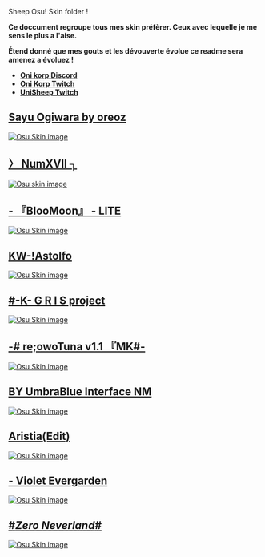Sheep Osu! Skin folder ! 

**Ce doccument regroupe tous mes skin préfèrer. Ceux avec lequelle je me sens le plus a l'aise.**

**Étend donné que mes gouts et les dévouverte évolue ce readme sera amenez a évoluez !**


* [**Oni korp Discord**](https://discord.gg/4QqVaTfXy2)
* [**Oni Korp Twitch**](https://https://www.twitch.tv/oni_korp)
* [**UniSheep Twitch**](https://www.twitch.tv/el_sheepinator)


## [Sayu Ogiwara by oreoz](https://drive.google.com/file/d/1sA16Zf5i3aOcjlg2RYjZiCgkv1SLg7i_/view?usp=sharing)
[![Osu Skin image](https://i.imgur.com/j02e3XM.jpeg)](https://drive.google.com/file/d/1sA16Zf5i3aOcjlg2RYjZiCgkv1SLg7i_/view?usp=sharing)

## [〉 NumXVII ┐](https://drive.google.com/file/d/1J7Tm-0BzTTzNAPSHt7-fCbLueTayt5AM/view?usp=sharing)
[![Osu skin image](https://i.imgur.com/YeURG8C.png)](https://drive.google.com/file/d/1J7Tm-0BzTTzNAPSHt7-fCbLueTayt5AM/view?usp=sharing)

## [- 『BlooMoon』 - LITE](https://drive.google.com/file/d/1vUdkgmWMBzQ2mnYdio-D_AaA1s9urJOS/view?usp=sharing)
[![Osu Skin image](https://imgur.com/a/GuJ63Ok)](https://drive.google.com/file/d/1vUdkgmWMBzQ2mnYdio-D_AaA1s9urJOS/view?usp=sharing)

## [KW-!Astolfo](https://drive.google.com/file/d/1K3nFSc2M99U4a-ScSWY5v8n6l0huKJ3q/view?usp=sharing)
[![Osu Skin image](https://i.imgur.com/dBQq6YB.png)](https://drive.google.com/file/d/1K3nFSc2M99U4a-ScSWY5v8n6l0huKJ3q/view?usp=sharing)

## [#-K- G R I S project](https://drive.google.com/file/d/1HNK09kGSrSBHBEFQ8D2fWHfks0_2Gj1e/view?usp=sharing)
[![Osu Skin image](https://i.imgur.com/iNoM1sJ.png)](https://drive.google.com/file/d/1HNK09kGSrSBHBEFQ8D2fWHfks0_2Gj1e/view?usp=sharing)

## [-# re;owoTuna v1.1 『MK#-](https://drive.google.com/file/d/1Em_f7cePnrnzZZ2nBJuVliaZ3dsNO3eW/view?usp=sharing)
[![Osu Skin image](https://i.imgur.com/BenMvgw.png)](https://drive.google.com/file/d/1Em_f7cePnrnzZZ2nBJuVliaZ3dsNO3eW/view?usp=sharing)

## [BY UmbraBlue Interface NM](https://drive.google.com/file/d/1npRQ591rMPQaUyM0l8P9seLOG3CEl4CI/view?usp=sharing)
[![Osu Skin image](https://i.imgur.com/tlC7wR9.png)](https://drive.google.com/file/d/1npRQ591rMPQaUyM0l8P9seLOG3CEl4CI/view?usp=sharing)

## [Aristia(Edit)](https://drive.google.com/file/d/1npRQ591rMPQaUyM0l8P9seLOG3CEl4CI/view?usp=sharing)
[![Osu Skin image](https://skimg.osuck.net/e75a9c527198ea46cb5baf6648e11b23.webp)](https://drive.google.com/file/d/1npRQ591rMPQaUyM0l8P9seLOG3CEl4CI/view?usp=sharing)

## [- Violet Evergarden](https://drive.google.com/file/d/1VQt7WcuUBsfRiNq1tj_Nbjv1C5VznFto/view?usp=sharing)
[![Osu Skin image](https://i.imgur.com/xN40QEB.png)](https://drive.google.com/file/d/1VQt7WcuUBsfRiNq1tj_Nbjv1C5VznFto/view?usp=sharing)

## [#_Zero Neverland_#](https://drive.google.com/file/d/1fRQVoMXpvG2fPZms0U4QIG2RY_48lcRY/view?usp=sharing)
[![Osu Skin image](https://skins.osuck.net/skins/1412?v=0)](https://drive.google.com/file/d/1fRQVoMXpvG2fPZms0U4QIG2RY_48lcRY/view?usp=sharing)


